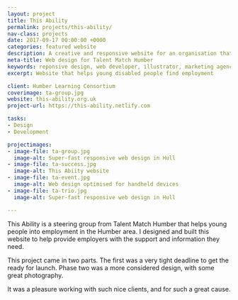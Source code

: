 ```yaml
---
layout: project
title: This Ability
permalink: projects/this-ability/
nav-class: projects
date: 2017-09-17 00:00:00 +0000
categories: featured website
description: A creative and responsive website for an organisation that helps local people into employment in the Humber Local Enterprise Partnership area.
meta-title: Web design for Talent Match Humber
keywords: reponsive design, web developer, illustrator, marketing agency, Hull
excerpt: Website that helps young disabled people find employment

client: Humber Learning Consortium
coverimage: ta-group.jpg
website: this-ability.org.uk
project-url: https://this-ability.netlify.com

tasks:
- Design
- Development

projectimages:
- image-file: ta-group.jpg
  image-alt: Super-fast responsive web design in Hull
- image-file: ta-success.jpg
  image-alt: This Abiity website
- image-file: ta-event.jpg
  image-alt: Web design optimised for handheld devices
- image-file: ta-trio.jpg
  image-alt: Super-fast responsive web design in Hull

---
```


This Ability is a steering group from Talent Match Humber that helps young people into employment in the Humber area. I designed and built this website to help provide employers with the support and information they need.

This project came in two parts. The first was a very tight deadline to get the ready for launch. Phase two was a more considered design, with some great photography.

It was a pleasure working with such nice clients, and for such a great cause.